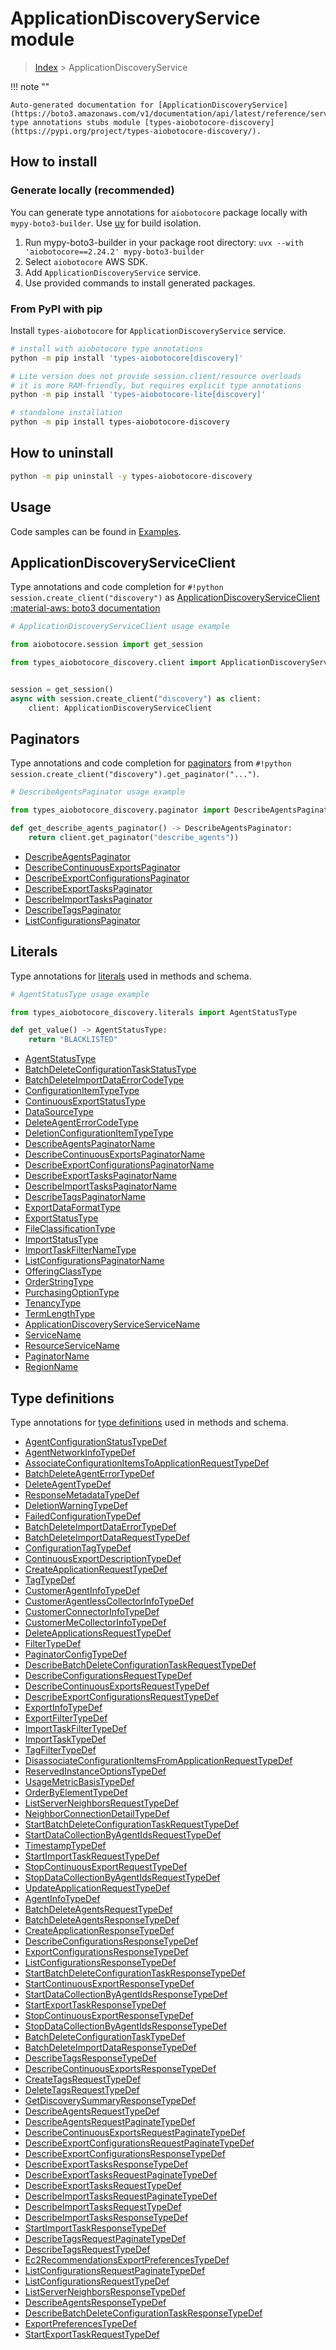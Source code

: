 # ApplicationDiscoveryService module

> [Index](../README.md) > ApplicationDiscoveryService


!!! note ""

    Auto-generated documentation for [ApplicationDiscoveryService](https://boto3.amazonaws.com/v1/documentation/api/latest/reference/services/discovery.html#applicationdiscoveryservice)
    type annotations stubs module [types-aiobotocore-discovery](https://pypi.org/project/types-aiobotocore-discovery/).

## How to install

### Generate locally (recommended)

You can generate type annotations for `aiobotocore` package locally with `mypy-boto3-builder`.
Use [uv](https://docs.astral.sh/uv/getting-started/installation/) for build isolation.

1. Run mypy-boto3-builder in your package root directory: `uvx --with 'aiobotocore==2.24.2' mypy-boto3-builder`
1. Select `aiobotocore` AWS SDK.
1. Add `ApplicationDiscoveryService` service.
1. Use provided commands to install generated packages.



### From PyPI with pip

Install `types-aiobotocore` for `ApplicationDiscoveryService` service.

```bash
# install with aiobotocore type annotations
python -m pip install 'types-aiobotocore[discovery]'

# Lite version does not provide session.client/resource overloads
# it is more RAM-friendly, but requires explicit type annotations
python -m pip install 'types-aiobotocore-lite[discovery]'

# standalone installation
python -m pip install types-aiobotocore-discovery
```



## How to uninstall

```bash
python -m pip uninstall -y types-aiobotocore-discovery
```

## Usage

Code samples can be found in [Examples](./usage.md).

## ApplicationDiscoveryServiceClient

Type annotations and code completion for  `#!python session.create_client("discovery")` as [ApplicationDiscoveryServiceClient](./client.md)
[:material-aws: boto3 documentation](https://boto3.amazonaws.com/v1/documentation/api/latest/reference/services/discovery.html#ApplicationDiscoveryService.Client)

```python
# ApplicationDiscoveryServiceClient usage example

from aiobotocore.session import get_session

from types_aiobotocore_discovery.client import ApplicationDiscoveryServiceClient


session = get_session()
async with session.create_client("discovery") as client:
    client: ApplicationDiscoveryServiceClient
```


## Paginators

Type annotations and code completion for
[paginators](./paginators.md)
from `#!python session.create_client("discovery").get_paginator("...")`.

```python
# DescribeAgentsPaginator usage example

from types_aiobotocore_discovery.paginator import DescribeAgentsPaginator

def get_describe_agents_paginator() -> DescribeAgentsPaginator:
    return client.get_paginator("describe_agents"))
```

- [DescribeAgentsPaginator](./paginators.md#describeagentspaginator)
- [DescribeContinuousExportsPaginator](./paginators.md#describecontinuousexportspaginator)
- [DescribeExportConfigurationsPaginator](./paginators.md#describeexportconfigurationspaginator)
- [DescribeExportTasksPaginator](./paginators.md#describeexporttaskspaginator)
- [DescribeImportTasksPaginator](./paginators.md#describeimporttaskspaginator)
- [DescribeTagsPaginator](./paginators.md#describetagspaginator)
- [ListConfigurationsPaginator](./paginators.md#listconfigurationspaginator)








## Literals

Type annotations for [literals](./literals.md) used in methods and schema.

```python
# AgentStatusType usage example

from types_aiobotocore_discovery.literals import AgentStatusType

def get_value() -> AgentStatusType:
    return "BLACKLISTED"
```

- [AgentStatusType](./literals.md#agentstatustype)
- [BatchDeleteConfigurationTaskStatusType](./literals.md#batchdeleteconfigurationtaskstatustype)
- [BatchDeleteImportDataErrorCodeType](./literals.md#batchdeleteimportdataerrorcodetype)
- [ConfigurationItemTypeType](./literals.md#configurationitemtypetype)
- [ContinuousExportStatusType](./literals.md#continuousexportstatustype)
- [DataSourceType](./literals.md#datasourcetype)
- [DeleteAgentErrorCodeType](./literals.md#deleteagenterrorcodetype)
- [DeletionConfigurationItemTypeType](./literals.md#deletionconfigurationitemtypetype)
- [DescribeAgentsPaginatorName](./literals.md#describeagentspaginatorname)
- [DescribeContinuousExportsPaginatorName](./literals.md#describecontinuousexportspaginatorname)
- [DescribeExportConfigurationsPaginatorName](./literals.md#describeexportconfigurationspaginatorname)
- [DescribeExportTasksPaginatorName](./literals.md#describeexporttaskspaginatorname)
- [DescribeImportTasksPaginatorName](./literals.md#describeimporttaskspaginatorname)
- [DescribeTagsPaginatorName](./literals.md#describetagspaginatorname)
- [ExportDataFormatType](./literals.md#exportdataformattype)
- [ExportStatusType](./literals.md#exportstatustype)
- [FileClassificationType](./literals.md#fileclassificationtype)
- [ImportStatusType](./literals.md#importstatustype)
- [ImportTaskFilterNameType](./literals.md#importtaskfilternametype)
- [ListConfigurationsPaginatorName](./literals.md#listconfigurationspaginatorname)
- [OfferingClassType](./literals.md#offeringclasstype)
- [OrderStringType](./literals.md#orderstringtype)
- [PurchasingOptionType](./literals.md#purchasingoptiontype)
- [TenancyType](./literals.md#tenancytype)
- [TermLengthType](./literals.md#termlengthtype)
- [ApplicationDiscoveryServiceServiceName](./literals.md#applicationdiscoveryserviceservicename)
- [ServiceName](./literals.md#servicename)
- [ResourceServiceName](./literals.md#resourceservicename)
- [PaginatorName](./literals.md#paginatorname)
- [RegionName](./literals.md#regionname)




## Type definitions

Type annotations for [type definitions](./type_defs.md) used in methods and schema.

- [AgentConfigurationStatusTypeDef](./type_defs.md#agentconfigurationstatustypedef)
- [AgentNetworkInfoTypeDef](./type_defs.md#agentnetworkinfotypedef)
- [AssociateConfigurationItemsToApplicationRequestTypeDef](./type_defs.md#associateconfigurationitemstoapplicationrequesttypedef)
- [BatchDeleteAgentErrorTypeDef](./type_defs.md#batchdeleteagenterrortypedef)
- [DeleteAgentTypeDef](./type_defs.md#deleteagenttypedef)
- [ResponseMetadataTypeDef](./type_defs.md#responsemetadatatypedef)
- [DeletionWarningTypeDef](./type_defs.md#deletionwarningtypedef)
- [FailedConfigurationTypeDef](./type_defs.md#failedconfigurationtypedef)
- [BatchDeleteImportDataErrorTypeDef](./type_defs.md#batchdeleteimportdataerrortypedef)
- [BatchDeleteImportDataRequestTypeDef](./type_defs.md#batchdeleteimportdatarequesttypedef)
- [ConfigurationTagTypeDef](./type_defs.md#configurationtagtypedef)
- [ContinuousExportDescriptionTypeDef](./type_defs.md#continuousexportdescriptiontypedef)
- [CreateApplicationRequestTypeDef](./type_defs.md#createapplicationrequesttypedef)
- [TagTypeDef](./type_defs.md#tagtypedef)
- [CustomerAgentInfoTypeDef](./type_defs.md#customeragentinfotypedef)
- [CustomerAgentlessCollectorInfoTypeDef](./type_defs.md#customeragentlesscollectorinfotypedef)
- [CustomerConnectorInfoTypeDef](./type_defs.md#customerconnectorinfotypedef)
- [CustomerMeCollectorInfoTypeDef](./type_defs.md#customermecollectorinfotypedef)
- [DeleteApplicationsRequestTypeDef](./type_defs.md#deleteapplicationsrequesttypedef)
- [FilterTypeDef](./type_defs.md#filtertypedef)
- [PaginatorConfigTypeDef](./type_defs.md#paginatorconfigtypedef)
- [DescribeBatchDeleteConfigurationTaskRequestTypeDef](./type_defs.md#describebatchdeleteconfigurationtaskrequesttypedef)
- [DescribeConfigurationsRequestTypeDef](./type_defs.md#describeconfigurationsrequesttypedef)
- [DescribeContinuousExportsRequestTypeDef](./type_defs.md#describecontinuousexportsrequesttypedef)
- [DescribeExportConfigurationsRequestTypeDef](./type_defs.md#describeexportconfigurationsrequesttypedef)
- [ExportInfoTypeDef](./type_defs.md#exportinfotypedef)
- [ExportFilterTypeDef](./type_defs.md#exportfiltertypedef)
- [ImportTaskFilterTypeDef](./type_defs.md#importtaskfiltertypedef)
- [ImportTaskTypeDef](./type_defs.md#importtasktypedef)
- [TagFilterTypeDef](./type_defs.md#tagfiltertypedef)
- [DisassociateConfigurationItemsFromApplicationRequestTypeDef](./type_defs.md#disassociateconfigurationitemsfromapplicationrequesttypedef)
- [ReservedInstanceOptionsTypeDef](./type_defs.md#reservedinstanceoptionstypedef)
- [UsageMetricBasisTypeDef](./type_defs.md#usagemetricbasistypedef)
- [OrderByElementTypeDef](./type_defs.md#orderbyelementtypedef)
- [ListServerNeighborsRequestTypeDef](./type_defs.md#listserverneighborsrequesttypedef)
- [NeighborConnectionDetailTypeDef](./type_defs.md#neighborconnectiondetailtypedef)
- [StartBatchDeleteConfigurationTaskRequestTypeDef](./type_defs.md#startbatchdeleteconfigurationtaskrequesttypedef)
- [StartDataCollectionByAgentIdsRequestTypeDef](./type_defs.md#startdatacollectionbyagentidsrequesttypedef)
- [TimestampTypeDef](./type_defs.md#timestamptypedef)
- [StartImportTaskRequestTypeDef](./type_defs.md#startimporttaskrequesttypedef)
- [StopContinuousExportRequestTypeDef](./type_defs.md#stopcontinuousexportrequesttypedef)
- [StopDataCollectionByAgentIdsRequestTypeDef](./type_defs.md#stopdatacollectionbyagentidsrequesttypedef)
- [UpdateApplicationRequestTypeDef](./type_defs.md#updateapplicationrequesttypedef)
- [AgentInfoTypeDef](./type_defs.md#agentinfotypedef)
- [BatchDeleteAgentsRequestTypeDef](./type_defs.md#batchdeleteagentsrequesttypedef)
- [BatchDeleteAgentsResponseTypeDef](./type_defs.md#batchdeleteagentsresponsetypedef)
- [CreateApplicationResponseTypeDef](./type_defs.md#createapplicationresponsetypedef)
- [DescribeConfigurationsResponseTypeDef](./type_defs.md#describeconfigurationsresponsetypedef)
- [ExportConfigurationsResponseTypeDef](./type_defs.md#exportconfigurationsresponsetypedef)
- [ListConfigurationsResponseTypeDef](./type_defs.md#listconfigurationsresponsetypedef)
- [StartBatchDeleteConfigurationTaskResponseTypeDef](./type_defs.md#startbatchdeleteconfigurationtaskresponsetypedef)
- [StartContinuousExportResponseTypeDef](./type_defs.md#startcontinuousexportresponsetypedef)
- [StartDataCollectionByAgentIdsResponseTypeDef](./type_defs.md#startdatacollectionbyagentidsresponsetypedef)
- [StartExportTaskResponseTypeDef](./type_defs.md#startexporttaskresponsetypedef)
- [StopContinuousExportResponseTypeDef](./type_defs.md#stopcontinuousexportresponsetypedef)
- [StopDataCollectionByAgentIdsResponseTypeDef](./type_defs.md#stopdatacollectionbyagentidsresponsetypedef)
- [BatchDeleteConfigurationTaskTypeDef](./type_defs.md#batchdeleteconfigurationtasktypedef)
- [BatchDeleteImportDataResponseTypeDef](./type_defs.md#batchdeleteimportdataresponsetypedef)
- [DescribeTagsResponseTypeDef](./type_defs.md#describetagsresponsetypedef)
- [DescribeContinuousExportsResponseTypeDef](./type_defs.md#describecontinuousexportsresponsetypedef)
- [CreateTagsRequestTypeDef](./type_defs.md#createtagsrequesttypedef)
- [DeleteTagsRequestTypeDef](./type_defs.md#deletetagsrequesttypedef)
- [GetDiscoverySummaryResponseTypeDef](./type_defs.md#getdiscoverysummaryresponsetypedef)
- [DescribeAgentsRequestTypeDef](./type_defs.md#describeagentsrequesttypedef)
- [DescribeAgentsRequestPaginateTypeDef](./type_defs.md#describeagentsrequestpaginatetypedef)
- [DescribeContinuousExportsRequestPaginateTypeDef](./type_defs.md#describecontinuousexportsrequestpaginatetypedef)
- [DescribeExportConfigurationsRequestPaginateTypeDef](./type_defs.md#describeexportconfigurationsrequestpaginatetypedef)
- [DescribeExportConfigurationsResponseTypeDef](./type_defs.md#describeexportconfigurationsresponsetypedef)
- [DescribeExportTasksResponseTypeDef](./type_defs.md#describeexporttasksresponsetypedef)
- [DescribeExportTasksRequestPaginateTypeDef](./type_defs.md#describeexporttasksrequestpaginatetypedef)
- [DescribeExportTasksRequestTypeDef](./type_defs.md#describeexporttasksrequesttypedef)
- [DescribeImportTasksRequestPaginateTypeDef](./type_defs.md#describeimporttasksrequestpaginatetypedef)
- [DescribeImportTasksRequestTypeDef](./type_defs.md#describeimporttasksrequesttypedef)
- [DescribeImportTasksResponseTypeDef](./type_defs.md#describeimporttasksresponsetypedef)
- [StartImportTaskResponseTypeDef](./type_defs.md#startimporttaskresponsetypedef)
- [DescribeTagsRequestPaginateTypeDef](./type_defs.md#describetagsrequestpaginatetypedef)
- [DescribeTagsRequestTypeDef](./type_defs.md#describetagsrequesttypedef)
- [Ec2RecommendationsExportPreferencesTypeDef](./type_defs.md#ec2recommendationsexportpreferencestypedef)
- [ListConfigurationsRequestPaginateTypeDef](./type_defs.md#listconfigurationsrequestpaginatetypedef)
- [ListConfigurationsRequestTypeDef](./type_defs.md#listconfigurationsrequesttypedef)
- [ListServerNeighborsResponseTypeDef](./type_defs.md#listserverneighborsresponsetypedef)
- [DescribeAgentsResponseTypeDef](./type_defs.md#describeagentsresponsetypedef)
- [DescribeBatchDeleteConfigurationTaskResponseTypeDef](./type_defs.md#describebatchdeleteconfigurationtaskresponsetypedef)
- [ExportPreferencesTypeDef](./type_defs.md#exportpreferencestypedef)
- [StartExportTaskRequestTypeDef](./type_defs.md#startexporttaskrequesttypedef)

